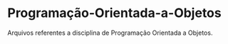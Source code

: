# Programação-Orientada-a-Objetos
Arquivos referentes a disciplina de Programação Orientada a Objetos. 

